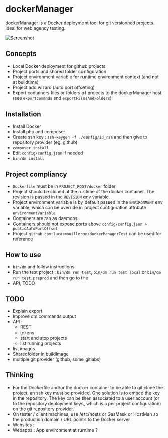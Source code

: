 dockerManager
=============

dockerManager is a Docker deployment tool for git versionned projects.
Ideal for web agency testing.

![Screenshot](http://grabs.lucasmouilleron.com/Screen%20Shot%202015-11-23%20at%2019.33.15.png)

Concepts
--------
- Local Docker deployment for github projects
- Project ports and shared folder configuration 
- Project environment variable for runtime environment context (and not at buildtime)
- Project add wizard (auto port offseting)
- Export containers files or folders of projects to the dockerManager host (see `exportCommnds` and `exportFilesAndFolders`)

Installation
------------
- Install Docker
- Install php and composer
- Create ssh key : `ssh-keygen -f ./config/id_rsa` and then give to repository provider (eg. github)
- `composer install`
- Edit `config/config.json` if needed
- `bin/dm install`

Project compliancy
------------------
- `Dockerfile` must be in `PROJECT_ROOT/docker` folder
- Project should be cloned at the runtime of the docker container. The revision is passed in the `REVISION` env variable.
- Project environment variable is by default passed in the `ENVIRONMENT` env variable, which can be override in project configuration attribute `environmentVariable`
- Containers are ran as daemons
- Containers should not expose ports above `config/config.json > publicAutoPortOffset`
- Project `github.com:lucasmouilleron/dockerManagerTest` can be used for reference

How to use
----------
- `bin/dm` and follow instructions
- Run the test project : `bin/dm run test`, `bin/dm run test local` or `bin/dm run test preprod` and then go to the 
- API, TODO

TODO
----
- Explain export
- Improve dm commands output
- API :
    - REST
    - tokens
    - start and stop projects
    - list running projects
- list images
- Sharedfolder in buildImage
- multiple git provider (github, some gitlabs)
    
Thinking
--------
- For the Dockerfile and/or the docker container to be able to git clone the project, an ssh key must be provided. One solution is to embed the key in the repository. The key can be then associated to a user account (or to the repository deployment keys, which is a per project configuration) on the git repository provider.
- On tester / client machines, use /etc/hosts or GasMask or HostMan so the production domain / URL points to the Docker server
- Websites : 
- Webapps : App environment at runtime ?